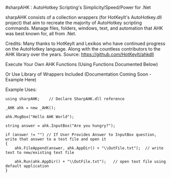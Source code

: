 #sharpAHK :  AutoHotkey Scripting's Simplicity/Speed/Power for .Net 

sharpAHK consists of a collection wrappers (for HotKeyIt's AutoHotkey.dll project) that aim to recreate the majority of AutoHotkey scripting commands. Manage files, folders, windows, text, and automation that AHK was best known for, all from .Net. 


Credits: 
     Many thanks to HotKeyIt and Lexikos who have continued progress on the AutoHotkey language. 
     Along with the countless contributors to the AHK library over the years. 
     Source: https://github.com/HotKeyIt/ahkdll



Execute Your Own AHK Functions (Using Functions Documented Below)

Or Use Library of Wrappers Included (Documentation Coming Soon - Example Here)
    
Example Uses: 

    using sharpAHK;    // Declare SharpAHK.dll reference

    _AHK ahk = new _AHK();  
    
    ahk.MsgBox("Hello AHK World"); 
    
    string answer = ahk.InputBox("Are you hungry?");
    
    if (answer != "") // If User Provides Answer to InputBox question, write that answer to a test file and open it
    { 
        ahk.FileAppend(answer, ahk.AppDir() + "\\OutFile.txt");  // write text to new/existing text file
        
        ahk.Run(ahk.AppDir() + "\\OutFile.txt");   // open text file using default application
    }
    
    
    

     

